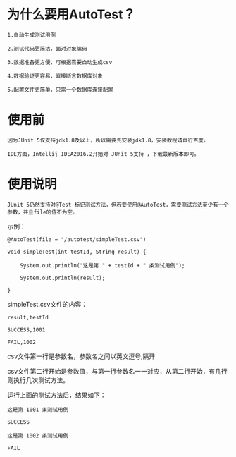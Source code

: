 为什么要用AutoTest？
==========
    1.自动生成测试用例
    
    2.测试代码更简洁，面对对象编码
    
    3.数据准备更方便，可根据需要自动生成csv
    
    4.数据验证更容易，直接断言数据库对象
    
    5.配置文件更简单，只需一个数据库连接配置
    
使用前
======
    因为JUnit 5仅支持jdk1.8及以上，所以需要先安装jdk1.8，安装教程请自行百度。

    IDE方面，Intellij IDEA2016.2开始对 JUnit 5支持 ，下载最新版本即可。

使用说明
========
    JUnit 5仍然支持对@Test 标记测试方法，但若要使用@AutoTest，需要测试方法至少有一个参数，并且file的值不为空。

示例：
~~~
@AutoTest(file = "/autotest/simpleTest.csv")

void simpleTest(int testId, String result) {

    System.out.println("这是第 " + testId + " 条测试用例");

    System.out.println(result);

}
~~~
simpleTest.csv文件的内容：
~~~
result,testId

SUCCESS,1001

FAIL,1002
~~~
csv文件第一行是参数名，参数名之间以英文逗号,隔开

csv文件第二行开始是参数值，与第一行参数名一一对应，从第二行开始，有几行则执行几次测试方法。

运行上面的测试方法后，结果如下：
~~~
这是第 1001 条测试用例

SUCCESS

这是第 1002 条测试用例

FAIL
~~~
